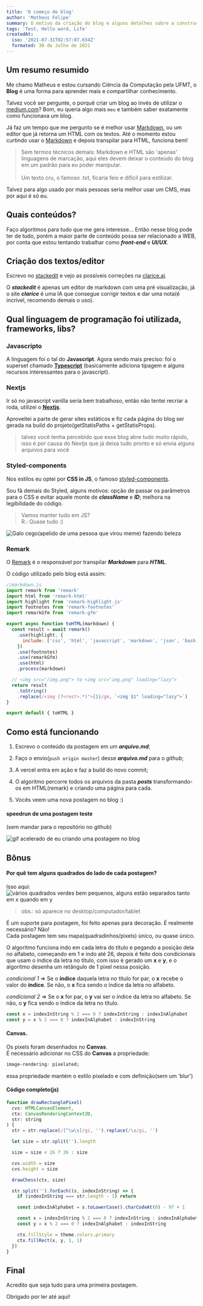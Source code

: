 ```yaml
---
title: 'O começo do blog'
author: 'Matheus Felipe'
summary: O motivo da criação do blog e alguns detalhes sobre a construção dele
tags: 'Test, Hello word, Life'
createdAt:
  iso: '2021-07-31T02:57:07.654Z'
  formated: 30 de Julho de 2021
---
```


## Um resumo resumido

Me chamo Matheus e estou cursando Ciência da Computação pela UFMT, o **Blog** é uma forma para aprender mais e compartilhar conhecimento.

Talvez você ser pergunte, o porquê criar um blog ao invés de utilizar o [medium.com](https://medium.com)? Bom, eu queria algo mais `meu` e também saber exatamente como funcionava um blog.

Já faz um tempo que me pergunto se é melhor usar [Markdown](https://docs.pipz.com/central-de-ajuda/learning-center/guia-basico-de-markdown#open), ou um editor que já retorna um HTML com os textos. Até o momento estou curtindo usar o [Markdown](https://docs.pipz.com/central-de-ajuda/learning-center/guia-basico-de-markdown#open) e depois transpilar para HTML, funciona bem!

> Sem termos técnicos demais: Markdown e HTML são 'apenas' linguagens de marcação, aqui eles devem deixar o conteúdo do blog em um padrão para eu poder manipular.\
> \
> Um texto cru, o famoso .txt, ficaria feio e difícil para estilizar.

Talvez para algo usado por mais pessoas seria melhor usar um CMS, mas por aqui é só eu.

## Quais conteúdos?

Faço algoritmos para tudo que me gera interesse... Então nesse blog pode ter de tudo, porém a maior parte de conteúdo possa ser relacionado a WEB, por conta que estou tentando trabalhar como **_front-end_** e **_UI/UX_**.

## Criação dos textos/editor

Escrevo no [stackedit](https://stackedit.io/) e vejo as possíveis correções na [clarice.ai](clarice.ai).

O **_stackedit_** é apenas um editor de markdown com uma pré visualização, já o site **_clarice_** é uma IA que consegue corrigir textos e dar uma nota(é incrível, recomendo demais o uso).

## Qual linguagem de programação foi utilizada, frameworks, libs?

### Javascripto

A linguagem foi o tal do **Javascript**. Agora sendo mais preciso: foi o superset chamado **[Typescript](https://www.typescriptlang.org/)** (basicamente adiciona tipagem e alguns recursos interessantes para o javascript).

### Nextjs

Ir só no javascript vanilla seria bem trabalhoso, então não tentei recriar a roda, utilizei o **[Nextjs](https://nextjs.org/)**.

Aproveitei a parte de gerar sites estáticos e fiz cada página do blog ser gerada na build do projeto(getStatisPaths + getStatisProps).

> talvez você tenha percebido que esse blog abre tudo muito rápido, isso é por causa do Nextjs que já deixa tudo pronto e só envia alguns arquivos para você

### Styled-components

Nos estilos eu optei por **CSS in JS**, o famoso [styled-components](https://styled-components.com/).

Sou fã demais do Styled, alguns motivos: opção de passar os parâmetros para o CSS e evitar aquele monte de **_className_** e **_ID_**; melhora na legibilidade do código.

> Vamos manter tudo em JS? \
> R.: Quase tudo :)

![Galo cego(apelido de uma pessoa que virou meme) fazendo beleza](/content/memes/blz.gif)

### Remark

O [Remark](https://github.com/remarkjs/remark) é o responsável por transpilar **_Markdown_** para **_HTML_**.

O código utilizado pelo blog está assim:

```javascript
//markdown.js
import remark from 'remark'
import html from 'remark-html'
import highlight from 'remark-highlight.js'
import footnotes from 'remark-footnotes'
import remarkGfm from 'remark-gfm'

export async function toHTML(markdown) {
  const result = await remark()
    .use(highlight, {
      include: ['css', 'html', 'javascript', 'markdown', 'json', 'bash']
    })
    .use(footnotes)
    .use(remarkGfm)
    .use(html)
    .process(markdown)

  // <img src="/img.png"> to <img src="img.png" loading="lazy">
  return result
    .toString()
    .replace(/<img (?<rest>.*)">{1}/gm, `<img $1" loading="lazy">`)
}

export default { toHTML }
```

## Como está funcionando

1.  Escrevo o conteúdo da postagem em um **_arquivo.md_**;

2.  Faço o envio(`push origin master`) desse **_arquivo.md_** para o _github_;

3.  A vercel entra em ação e faz a build do novo commit;

4.  O algoritmo percorre todos os arquivos da pasta **_posts_** transformando-os em HTML(remark) e criando uma página para cada.

5.  Vocês veem uma nova postagem no blog :)

#### speedrun de uma postagem teste

(sem mandar para o repositório no github)

![gif acelerado de eu criando uma postagem no blog](/content/speedrun.gif)

## Bônus

#### Por quê tem alguns quadrados do lado de cada postagem?

Isso aqui:
![vários quadrados verdes bem pequenos, alguns estão separados tanto em x quando em y](/content/pixels.png)

> obs.: só aparece no desktop/computador/tablet

É um suporte para postagem, foi feito apenas para decoração. É realmente necessário? Não!\
Cada postagem tem seu mapa(quadradinhos/pixels) único, ou quase único.

O algoritmo funciona indo em cada letra do título e pegando a posição dela no alfabeto, começando em 1 e indo até 26, depois é feito dois condicionais que usam o índice da letra no título, com isso é gerado um **x** e **y**, e o algoritmo desenha um retângulo de 1 pixel nessa posição.

_condicional 1_ => Se o **índice** daquela letra no título for par, o **x** recebe o valor do **índice**. Se não, o **x** fica sendo o índice da letra no alfabeto.

_condicional 2_ => Se o **x** for par, o **y** vai ser o índice da letra no alfabeto. Se não, o **y** fica sendo o índice da letra no título.

```javascript
const x = indexInString % 2 === 0 ? indexInString : indexInAlphabet
const y = x % 2 === 0 ? indexInAlphabet : indexInString
```

#### Canvas.

Os pixels foram desenhados no **Canvas**.\
É necessário adicionar no CSS do **Canvas** a propriedade:

```css
image-rendering: pixelated;
```

essa propriedade mantém o estilo pixelado e com definição(sem um 'blur')

#### Código completo(js)

```javascript
function drawRectanglePixel(
  cvs: HTMLCanvasElement,
  ctx: CanvasRenderingContext2D,
  str: string
) {
  str = str.replace(/[^\w\s]/gi, '').replace(/\s/gi, '')

  let size = str.split('').length

  size = size < 26 ? 26 : size

  cvs.width = size
  cvs.height = size

  drawChess(ctx, size)

  str.split('').forEach((s, indexInString) => {
    if (indexInString === str.length - 1) return

    const indexInAlphabet = s.toLowerCase().charCodeAt(0) - 97 + 1

    const x = indexInString % 2 === 0 ? indexInString : indexInAlphabet
    const y = x % 2 === 0 ? indexInAlphabet : indexInString

    ctx.fillStyle = theme.colors.primary
    ctx.fillRect(x, y, 1, 1)
  })
}
```

## Final

Acredito que seja tudo para uma primeira postagem.

Obrigado por ler até aqui!
